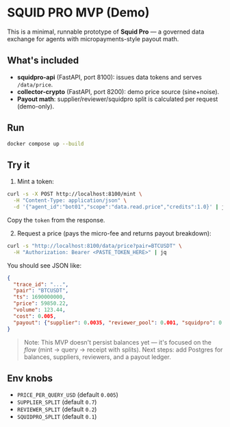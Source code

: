 # SQUID PRO MVP (Demo)

This is a minimal, runnable prototype of **Squid Pro** — a governed data exchange for agents with micropayments-style payout math.

## What's included
- **squidpro-api** (FastAPI, port 8100): issues data tokens and serves `/data/price`.
- **collector-crypto** (FastAPI, port 8200): demo price source (sine+noise).
- **Payout math**: supplier/reviewer/squidpro split is calculated per request (demo-only).

## Run
```bash
docker compose up --build
```

## Try it
1) Mint a token:
```bash
curl -s -X POST http://localhost:8100/mint \
  -H "Content-Type: application/json" \
  -d '{"agent_id":"bot01","scope":"data.read.price","credits":1.0}' | jq
```

Copy the `token` from the response.

2) Request a price (pays the micro-fee and returns payout breakdown):
```bash
curl -s "http://localhost:8100/data/price?pair=BTCUSDT" \
  -H "Authorization: Bearer <PASTE_TOKEN_HERE>" | jq
```

You should see JSON like:
```json
{
  "trace_id": "...",
  "pair": "BTCUSDT",
  "ts": 1690000000,
  "price": 59850.22,
  "volume": 123.44,
  "cost": 0.005,
  "payout": {"supplier": 0.0035, "reviewer_pool": 0.001, "squidpro": 0.0005}
}
```

> Note: This MVP doesn't persist balances yet — it's focused on the *flow* (mint → query → receipt with splits).
> Next steps: add Postgres for balances, suppliers, reviewers, and a payout ledger.

## Env knobs
- `PRICE_PER_QUERY_USD` (default `0.005`)
- `SUPPLIER_SPLIT` (default `0.7`)
- `REVIEWER_SPLIT` (default `0.2`)
- `SQUIDPRO_SPLIT` (default `0.1`)
